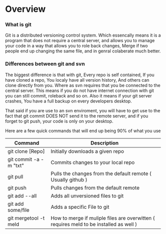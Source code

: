 # Overview

### What is git
Git is a distributed versioning control system. Which essencally means it is a program that does not require a central server, and allows you to manage your code in a way that allows you to role back changes, Merge if two people end up changing the same file, and in genral colaberate much better.

### Differences between git and svn
The biggest difference is that with git, Every repo is self contained, If you have cloned a repo, You localy have all version history, And others can clone directly from you. Where as svn requires that you be connected to the central server. This means if you do not have internet connection with git you can still commit, roleback and so on. Also it means if your git server crashes, You have a full backup on every developers desktop.

That said if you are use to an svn enviroment, you will have to get use to the fact that git commit DOES NOT send it to the remote server, and if you forget to git push, your code is only on your desktop.

Here are a few quick commands that will end up being 90% of what you use


Command | Description
----|----
git clone [Repo] | Initially downloads a given repo
git commit -a -m "txt" | Commits changes to your local repo
git pull | Pulls the changes from the default remote ( Usually github )
git push | Pulls changes from the default remote
git add --all | Adds all unversioned files to git
git add some/file | Adds a specific File to git
git mergetool -t meld | How to merge if muliple files are overwitten ( requires meld to be installed as well )





